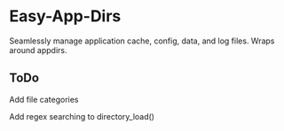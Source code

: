 # Easy-App-Dirs
Seamlessly manage application cache, config, data, and log files. Wraps around appdirs.


## ToDo
Add file categories

Add regex searching to directory_load()
